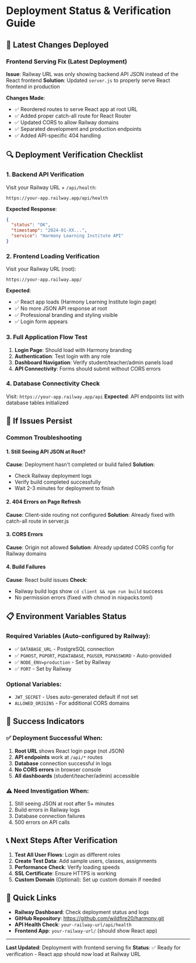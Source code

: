 # Deployment Status & Verification Guide

## 🚀 Latest Changes Deployed

### Frontend Serving Fix (Latest Deployment)
**Issue**: Railway URL was only showing backend API JSON instead of the React frontend
**Solution**: Updated `server.js` to properly serve React frontend in production

**Changes Made**:
- ✅ Reordered routes to serve React app at root URL
- ✅ Added proper catch-all route for React Router
- ✅ Updated CORS to allow Railway domains
- ✅ Separated development and production endpoints
- ✅ Added API-specific 404 handling

## 🔍 Deployment Verification Checklist

### 1. Backend API Verification
Visit your Railway URL + `/api/health`:
```
https://your-app.railway.app/api/health
```
**Expected Response**:
```json
{
  "status": "OK",
  "timestamp": "2024-01-XX...",
  "service": "Harmony Learning Institute API"
}
```

### 2. Frontend Loading Verification
Visit your Railway URL (root):
```
https://your-app.railway.app/
```
**Expected**: 
- ✅ React app loads (Harmony Learning Institute login page)
- ✅ No more JSON API response at root
- ✅ Professional branding and styling visible
- ✅ Login form appears

### 3. Full Application Flow Test
1. **Login Page**: Should load with Harmony branding
2. **Authentication**: Test login with any role
3. **Dashboard Navigation**: Verify student/teacher/admin panels load
4. **API Connectivity**: Forms should submit without CORS errors

### 4. Database Connectivity Check
Visit: `https://your-app.railway.app/api`
**Expected**: API endpoints list with database tables initialized

## 🔧 If Issues Persist

### Common Troubleshooting

#### 1. Still Seeing API JSON at Root?
**Cause**: Deployment hasn't completed or build failed
**Solution**: 
- Check Railway deployment logs
- Verify build completed successfully
- Wait 2-3 minutes for deployment to finish

#### 2. 404 Errors on Page Refresh
**Cause**: Client-side routing not configured
**Solution**: Already fixed with catch-all route in server.js

#### 3. CORS Errors
**Cause**: Origin not allowed
**Solution**: Already updated CORS config for Railway domains

#### 4. Build Failures
**Cause**: React build issues
**Check**: 
- Railway build logs show `cd client && npm run build` success
- No permission errors (fixed with chmod in nixpacks.toml)

## 📋 Environment Variables Status

### Required Variables (Auto-configured by Railway):
- ✅ `DATABASE_URL` - PostgreSQL connection
- ✅ `PGHOST`, `PGPORT`, `PGDATABASE`, `PGUSER`, `PGPASSWORD` - Auto-provided
- ✅ `NODE_ENV=production` - Set by Railway
- ✅ `PORT` - Set by Railway

### Optional Variables:
- `JWT_SECRET` - Uses auto-generated default if not set
- `ALLOWED_ORIGINS` - For additional CORS domains

## 🎯 Success Indicators

### ✅ Deployment Successful When:
1. **Root URL** shows React login page (not JSON)
2. **API endpoints** work at `/api/*` routes
3. **Database** connection successful in logs
4. **No CORS errors** in browser console
5. **All dashboards** (student/teacher/admin) accessible

### ⚠️ Need Investigation When:
1. Still seeing JSON at root after 5+ minutes
2. Build errors in Railway logs
3. Database connection failures
4. 500 errors on API calls

## 📞 Next Steps After Verification

1. **Test All User Flows**: Login as different roles
2. **Create Test Data**: Add sample users, classes, assignments
3. **Performance Check**: Verify loading speeds
4. **SSL Certificate**: Ensure HTTPS is working
5. **Custom Domain** (Optional): Set up custom domain if needed

## 🔗 Quick Links

- **Railway Dashboard**: Check deployment status and logs
- **GitHub Repository**: https://github.com/wildfire20/harmony.git
- **API Health Check**: `your-railway-url/api/health`
- **Frontend App**: `your-railway-url/` (should show React app)

---

**Last Updated**: Deployment with frontend serving fix
**Status**: ✅ Ready for verification - React app should now load at Railway URL
